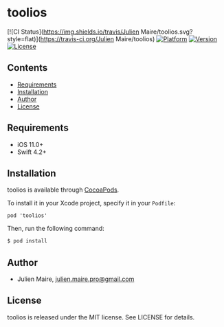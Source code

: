 # toolios

[![CI Status](https://img.shields.io/travis/Julien Maire/toolios.svg?style=flat)](https://travis-ci.org/Julien Maire/toolios)
[![Platform](https://img.shields.io/cocoapods/p/toolios.svg?style=flat)](https://cocoapods.org/pods/toolios)
[![Version](https://img.shields.io/cocoapods/v/toolios.svg?style=flat)](https://cocoapods.org/pods/toolios)
[![License](https://img.shields.io/cocoapods/l/toolios.svg?style=flat)](https://cocoapods.org/pods/toolios)

## Contents

- [Requirements](#requirements)
- [Installation](#installation)
- [Author](#author)
- [License](#license)

## Requirements

- iOS 11.0+
- Swift 4.2+

## Installation

toolios is available through [CocoaPods](https://cocoapods.org).

To install it in your Xcode project, specify it in your `Podfile`:

```
pod 'toolios'
```

Then, run the following command:

```bash
$ pod install
```

## Author

- Julien Maire, julien.maire.pro@gmail.com

## License

toolios is released under the MIT license. See LICENSE for details.
